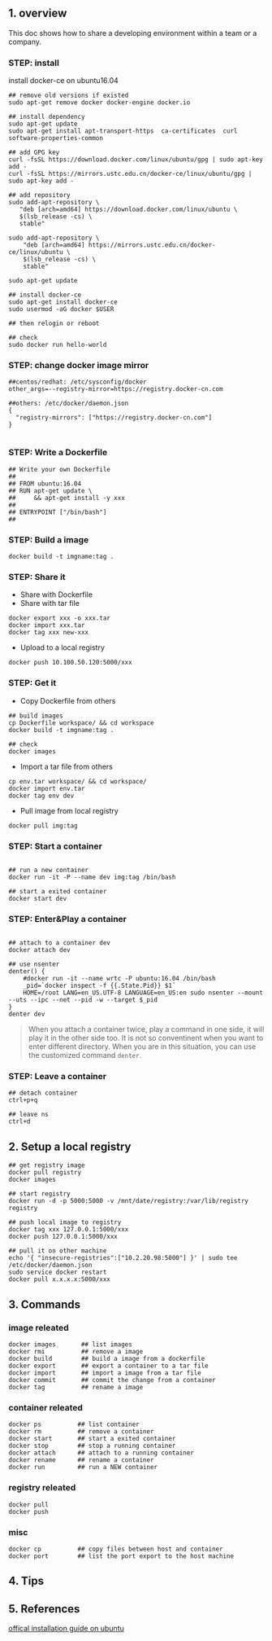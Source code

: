 ## 1. overview

This doc shows how to share a developing environment within a team or a company.

### STEP: install

install docker-ce on ubuntu16.04

```
## remove old versions if existed
sudo apt-get remove docker docker-engine docker.io

## install dependency
sudo apt-get update
sudo apt-get install apt-transport-https  ca-certificates  curl  software-properties-common

## add GPG key
curl -fsSL https://download.docker.com/linux/ubuntu/gpg | sudo apt-key add -
curl -fsSL https://mirrors.ustc.edu.cn/docker-ce/linux/ubuntu/gpg | sudo apt-key add -

## add repository
sudo add-apt-repository \
   "deb [arch=amd64] https://download.docker.com/linux/ubuntu \
   $(lsb_release -cs) \
   stable"

sudo add-apt-repository \
    "deb [arch=amd64] https://mirrors.ustc.edu.cn/docker-ce/linux/ubuntu \
    $(lsb_release -cs) \
    stable"

sudo apt-get update

## install docker-ce
sudo apt-get install docker-ce
sudo usermod -aG docker $USER

## then relogin or reboot

## check
sudo docker run hello-world

```

### STEP: change docker image mirror

```
##centos/redhat: /etc/sysconfig/docker
other_args=--registry-mirror=https://registry.docker-cn.com

##others: /etc/docker/daemon.json
{
  "registry-mirrors": ["https://registry.docker-cn.com"]
}


```

### STEP: Write a Dockerfile

```
## Write your own Dockerfile
##
## FROM ubuntu:16.04
## RUN apt-get update \
##     && apt-get install -y xxx
##
## ENTRYPOINT ["/bin/bash"]
##

```


### STEP: Build a image

```
docker build -t imgname:tag .
```

### STEP: Share it
- Share with Dockerfile
- Share with tar file

```
docker export xxx -o xxx.tar
docker import xxx.tar
docker tag xxx new-xxx
```

- Upload to a local registry

```
docker push 10.100.50.120:5000/xxx
```

### STEP: Get it

- Copy Dockerfile from others

```
## build images
cp Dockerfile workspace/ && cd workspace
docker build -t imgname:tag .

## check
docker images

```

- Import a tar file from others

```
cp env.tar workspace/ && cd workspace/
docker import env.tar
docker tag env dev
```

- Pull image from local registry

```
docker pull img:tag
```

### STEP: Start a container

```shell

## run a new container
docker run -it -P --name dev img:tag /bin/bash

## start a exited container
docker start dev

```

### STEP: Enter&Play a container

```shell

## attach to a container dev
docker attach dev

## use nsenter
denter() {
    #docker run -it --name wrtc -P ubuntu:16.04 /bin/bash
    _pid=`docker inspect -f {{.State.Pid}} $1`
    HOME=/root LANG=en_US.UTF-8 LANGUAGE=en_US:en sudo nsenter --mount --uts --ipc --net --pid -w --target $_pid
}
denter dev
```

> When you attach a container twice, play a command in one side, it will play it in the other side too. It is not so conventinent when you want to enter different directory. When you are in this situation, you can use the customized command `denter`.


### STEP: Leave a container

```shell
## detach container
ctrl+p+q

## leave ns
ctrl+d

```

## 2. Setup a local registry

```shell
## get registry image
docker pull registry
docker images

## start registry
docker run -d -p 5000:5000 -v /mnt/date/registry:/var/lib/registry registry

## push local image to registry
docker tag xxx 127.0.0.1:5000/xxx
docker push 127.0.0.1:5000/xxx

## pull it on other machine
echo '{ "insecure-registries":["10.2.20.98:5000"] }' | sudo tee /etc/docker/daemon.json
sudo service docker restart
docker pull x.x.x.x:5000/xxx

```


## 3. Commands

### image releated

```shell
docker images       ## list images
docker rmi          ## remove a image
docker build        ## build a image from a dockerfile
docker export       ## export a container to a tar file
docker import       ## import a image from a tar file
docker commit       ## commit the change from a container
docker tag          ## rename a image
```

### container releated

```shell
docker ps          ## list container
docker rm          ## remove a container
docker start       ## start a exited container
docker stop        ## stop a running container
docker attach      ## attach to a running container
docker rename      ## rename a container
docker run         ## run a NEW container
```

### registry releated

```
docker pull
docker push
```

### misc

```shell
docker cp          ## copy files between host and container
docker port        ## list the port export to the host machine
```

## 4. Tips


## 5. References
[offical installation guide on ubuntu](https://docs.docker.com/install/linux/docker-ce/ubuntu/)
